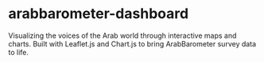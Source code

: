 # arabbarometer-dashboard
Visualizing the voices of the Arab world through interactive maps and charts. Built with Leaflet.js and Chart.js to bring ArabBarometer survey data to life.
